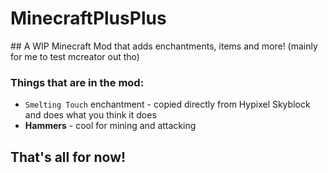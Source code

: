 # MinecraftPlusPlus
## A WIP Minecraft Mod that adds enchantments, items and more! (mainly for me to test mcreator out tho)

### Things that are in the mod:
- `Smelting Touch` enchantment - copied directly from Hypixel Skyblock and does what you think it does
- **Hammers** - cool for mining and attacking

## That's all for now!
